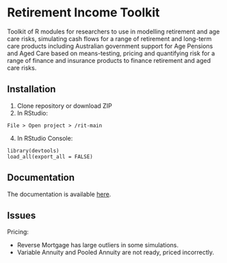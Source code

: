 # Retirement Income Toolkit

Toolkit of R modules for researchers to use in modelling retirement and age care risks, simulating cash flows for a range of retirement and long-term care products including Australian government support for Age Pensions and Aged Care based on means-testing, pricing and quantifying risk for a range of finance and insurance products to finance retirement and aged care risks.

## Installation

1. Clone repository or download ZIP 
2. In RStudio:
```
File > Open project > /rit-main
```
4. In RStudio Console: 
```
library(devtools)
load_all(export_all = FALSE)
```

## Documentation

The documentation is available [here](https://print-hi.github.io/toolkit-live/).

## Issues

Pricing:
- Reverse Mortgage has large outliers in some simulations.
- Variable Annuity and Pooled Annuity are not ready, priced incorrectly.
